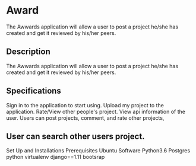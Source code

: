 # Award
The Awwards application will allow a user to post a project he/she has created and get it reviewed by his/her peers.

## Description
The Awwards application will allow a user to post a project he/she has created and get it reviewed by his/her peers.

## Specifications
Sign in to the application to start using.
Upload my project to the application.
Rate/View other people's project.
View api information of the user.
Users can post projects, comment, and rate other projects,

## User can search other users project.

Set Up and Installations
Prerequisites
Ubuntu Software
Python3.6
Postgres
python virtualenv
django==1.11
bootsrap

